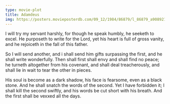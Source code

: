 ```yaml
---
type: movie-plot
title: Adamdeus
img: https://posters.movieposterdb.com/09_12/1984/86879/l_86879_a9089219.jpg
---
```


I will try my servant harshly, for though he speak humbly, he seeketh to excel. He purposeth to write for the Lord, yet his heart is full of gross vanity, and he rejoiceth in the fall of this father.

So I will send another, and i shall send him gifts surpassing the first, and he shall write wonderfully. Then shall first shall envy and shall find no peace; he turneth altogether from his covenant, and shall deal treacherously, and shall lie in wait to tear the other in pieces.

His soul is become as a dark shadow, his face is fearsome, even as a black stone. And he shall snatch the words of the second. Yet I have forbidden it; I shall kill the second swiftly, and his words be cut short with his breath. And the first shall be vexxed all the days.
